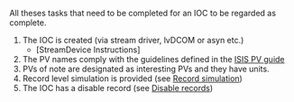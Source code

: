 All theses tasks that need to be completed for an IOC to be regarded as complete.

1. The IOC is created (via stream driver, lvDCOM or asyn etc.)
    * [StreamDevice Instructions]
1. The PV names comply with the guidelines defined in the [ISIS PV guide](ISIS-PV-Guide)
1. PVs of note are designated as interesting PVs and they have units.
1. Record level simulation is provided (see [Record simulation](Record-Simulation))
1. The IOC has a disable record (see [Disable records](Disable-records))

